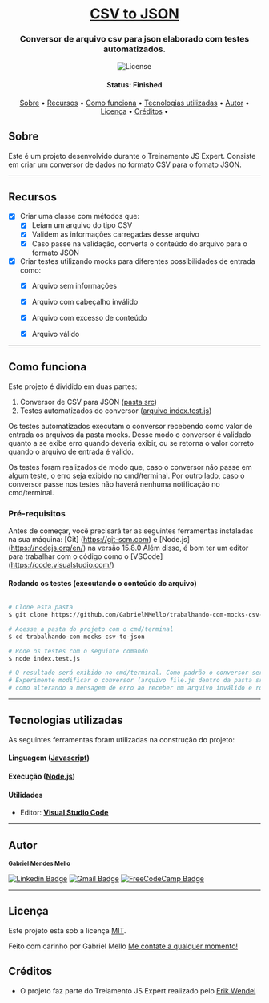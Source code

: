 <h1 align="center">
   <a href="#"> CSV to JSON </a>
</h1>

<h3 align="center">
    Conversor de arquivo csv para json elaborado com testes automatizados.
</h3>

<p align="center">
   <img alt="License" src="https://img.shields.io/badge/license-MIT-brightgreen">
</p>


<h4 align="center"> 
	 Status: Finished
</h4>

<p align="center">
 <a href="#sobre">Sobre</a> •
 <a href="#recursos">Recursos</a> •
 <a href="#como-funciona">Como funciona</a> • 
 <a href="#tecnologias-utilizadas">Tecnologias utilizadas</a> • 
 <a href="#autor">Autor</a> • 
 <a href="#licença">Licença</a> •
 <a href="#créditos">Créditos</a> •
</p>


## Sobre

Este é um projeto desenvolvido durante o Treinamento JS Expert.
Consiste em criar um conversor de dados no formato CSV para o fomato JSON.

---

## Recursos

- [x] Criar uma classe com métodos que:
   - [x] Leiam um arquivo do tipo CSV
   - [x] Validem as informações carregadas desse arquivo
   - [x] Caso passe na validação, converta o conteúdo do arquivo para o formato JSON
- [x] Criar testes utilizando mocks para diferentes possibilidades de entrada como:
   - [x] Arquivo sem informações
   - [x] Arquivo com cabeçalho inválido
   - [x] Arquivo com excesso de conteúdo
   - [x] Arquivo válido
   

---

## Como funciona

Este projeto é dividido em duas partes:
1. Conversor de CSV para JSON ([pasta src](https://github.com/GabrielMMello/trabalhando-com-mocks-csv-to-json/tree/main/src))
2. Testes automatizados do conversor ([arquivo index.test.js](https://github.com/GabrielMMello/trabalhando-com-mocks-csv-to-json/blob/main/index.test.js))

Os testes automatizados executam o conversor recebendo como valor de entrada os arquivos da pasta mocks.
Desse modo o conversor é validado quanto a se exibe erro quando deveria exibir, ou se retorna o valor correto quando o arquivo de entrada é válido.

Os testes foram realizados de modo que, caso o conversor não passe em algum teste, o erro seja exibido no cmd/terminal. 
Por outro lado, caso o conversor passe nos testes não haverá nenhuma notificação no cmd/terminal.

### Pré-requisitos

Antes de começar, você precisará ter as seguintes ferramentas instaladas na sua máquina:
[Git] (https://git-scm.com) e [Node.js] (https://nodejs.org/en/) na versão 15.8.0
Além disso, é bom ter um editor para trabalhar com o código como o [VSCode] (https://code.visualstudio.com/)

#### Rodando os testes (executando o conteúdo do arquivo)

```bash

# Clone esta pasta
$ git clone https://github.com/GabrielMMello/trabalhando-com-mocks-csv-to-json.git

# Acesse a pasta do projeto com o cmd/terminal
$ cd trabalhando-com-mocks-csv-to-json

# Rode os testes com o seguinte comando
$ node index.test.js

# O resultado será exibido no cmd/terminal. Como padrão o conversor será baixado passando nos testes. 
# Experimente modificar o conversor (arquivo file.js dentro da pasta src), 
# como alterando a mensagem de erro ao receber um arquivo inválido e rode os testes para ver o erro sendo encontrado.

```

---

## Tecnologias utilizadas

As seguintes ferramentas foram utilizadas na construção do projeto:

#### **Linguagem**  ([Javascript](https://developer.mozilla.org/pt-BR/docs/Web/JavaScript))

#### **Execução**  ([Node.js](https://nodejs.org/en/))

#### **Utilidades**

-   Editor:  **[Visual Studio Code](https://code.visualstudio.com/)**


---

## Autor

<a href="https://www.linkedin.com/in/gabriel-mendes-mello/">
 <sub><b>Gabriel Mendes Mello</b></sub>
 <br />

[![Linkedin Badge](https://img.shields.io/badge/-Gabriel-blue?style=flat-square&logo=Linkedin&logoColor=white&link=https://www.linkedin.com/in/gabriel-mendes-mello/)](https://www.linkedin.com/in/gabriel-mendes-mello/) 
[![Gmail Badge](https://img.shields.io/badge/-gabrielmendesmello@gmail.com-c14438?style=flat-square&logo=Gmail&logoColor=white&link=mailto:gabrielmendesmello@gmail.com)](mailto:gabrielmendesmello@gmail.com)
[![FreeCodeCamp Badge](https://img.shields.io/badge/-Gabriel-black?style=flat-square&logo=freecodecamp&logoColor=white&link=https://www.freecodecamp.org/gabrielmmello)](https://www.freecodecamp.org/gabrielmmello)

---

## Licença

Este projeto está sob a licença [MIT](./LICENSE).

Feito com carinho por Gabriel Mello
[Me contate a qualquer momento!](https://www.linkedin.com/in/gabriel-mendes-mello/)

## Créditos

- O projeto faz parte do Treiamento JS Expert realizado pelo [Erik Wendel](https://github.com/ErickWendel/)
